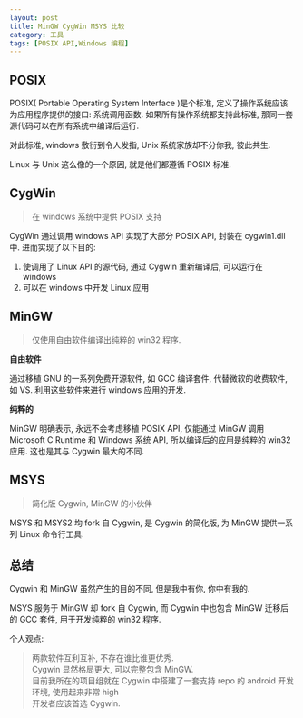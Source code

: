 ```yaml
---
layout: post
title: MinGW CygWin MSYS 比较
category: 工具
tags: [POSIX API,Windows 编程]
---
```


## POSIX

POSIX( Portable Operating System Interface )是个标准, 定义了操作系统应该为应用程序提供的接口: 系统调用函数. 如果所有操作系统都支持此标准, 那同一套源代码可以在所有系统中编译后运行.

对此标准, windows 敷衍到令人发指, Unix 系统家族却不分你我, 彼此共生.

Linux 与 Unix 这么像的一个原因, 就是他们都遵循 POSIX 标准.

## CygWin

> 在 windows 系统中提供 POSIX 支持

CygWin 通过调用 windows API 实现了大部分 POSIX API, 封装在 cygwin1.dll 中. 进而实现了以下目的:

1. 使调用了 Linux API 的源代码, 通过 Cygwin 重新编译后, 可以运行在 windows
2. 可以在 windows 中开发 Linux 应用

## MinGW

> 仅使用自由软件编译出纯粹的 win32 程序.

**自由软件**

通过移植 GNU 的一系列免费开源软件, 如 GCC 编译套件, 代替微软的收费软件, 如 VS.
利用这些软件来进行 windows 应用的开发.

**纯粹的**

MinGW 明确表示, 永远不会考虑移植 POSIX API, 仅能通过 MinGW 调用 Microsoft C Runtime 和 Windows 系统 API, 所以编译后的应用是纯粹的 win32 应用. 这也是其与 Cygwin 最大的不同.

## MSYS

> 简化版 Cygwin, MinGW 的小伙伴

MSYS 和 MSYS2 均 fork 自 Cygwin, 是 Cygwin 的简化版, 为 MinGW 提供一系列 Linux 命令行工具.

## 总结

Cygwin 和 MinGW 虽然产生的目的不同, 但是我中有你, 你中有我的.

MSYS 服务于 MinGW 却 fork 自 Cygwin, 而 Cygwin 中也包含 MinGW 迁移后的 GCC 套件, 用于开发纯粹的 win32 程序.

个人观点:
> 两款软件互利互补, 不存在谁比谁更优秀.  
> Cygwin 显然格局更大, 可以完整包含 MinGW.  
> 目前我所在的项目组就在 Cygwin 中搭建了一套支持 repo 的 android 开发环境, 使用起来非常 high  
> 开发者应该首选 Cygwin.

